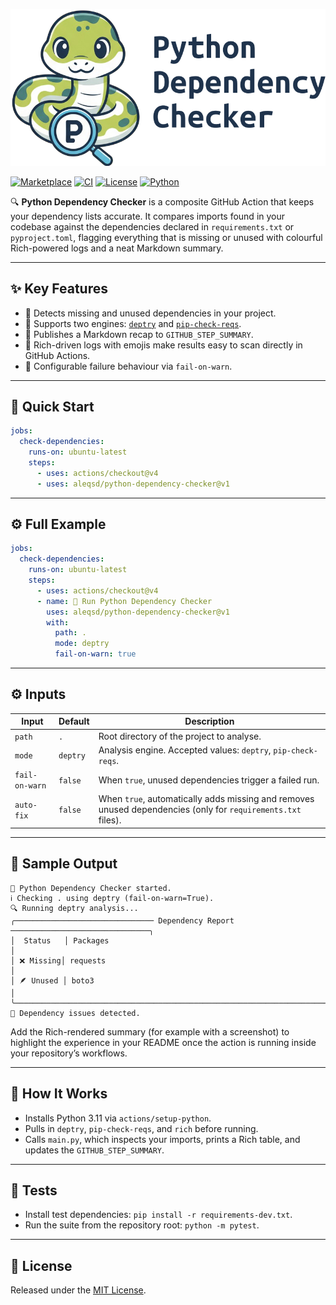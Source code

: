 ![Python Dependency Checker](logo.png)

[![Marketplace](https://img.shields.io/badge/GitHub%20Marketplace-python--dependency--checker-blue?logo=github)](https://github.com/marketplace)
[![CI](https://github.com/aleqsd/python-dependency-checker/actions/workflows/ci.yml/badge.svg)](https://github.com/aleqsd/python-dependency-checker/actions/workflows/ci.yml)
[![License](https://img.shields.io/badge/license-MIT-green.svg)](#)
[![Python](https://img.shields.io/badge/python-3.11%2B-3776ab.svg?logo=python&logoColor=white)](#)

🔍 **Python Dependency Checker** is a composite GitHub Action that keeps your dependency lists accurate. It compares imports found in your codebase against the dependencies declared in `requirements.txt` or `pyproject.toml`, flagging everything that is missing or unused with colourful Rich-powered logs and a neat Markdown summary.

---

## ✨ Key Features

- 🎯 Detects missing and unused dependencies in your project.
- 🔄 Supports two engines: [`deptry`](https://github.com/fpgmaas/deptry) and [`pip-check-reqs`](https://github.com/r1chardj0n3s/pip-check-reqs).
- 📝 Publishes a Markdown recap to `GITHUB_STEP_SUMMARY`.
- 🌈 Rich-driven logs with emojis make results easy to scan directly in GitHub Actions.
- 🚦 Configurable failure behaviour via `fail-on-warn`.

---

## 🚀 Quick Start

```yaml
jobs:
  check-dependencies:
    runs-on: ubuntu-latest
    steps:
      - uses: actions/checkout@v4
      - uses: aleqsd/python-dependency-checker@v1
```

---

## ⚙️ Full Example

```yaml
jobs:
  check-dependencies:
    runs-on: ubuntu-latest
    steps:
      - uses: actions/checkout@v4
      - name: 🐍 Run Python Dependency Checker
        uses: aleqsd/python-dependency-checker@v1
        with:
          path: .
          mode: deptry
          fail-on-warn: true
```

---

## ⚙️ Inputs

| Input          | Default  | Description                                                   |
| -------------- | -------- | ------------------------------------------------------------- |
| `path`         | `.`      | Root directory of the project to analyse.                     |
| `mode`         | `deptry` | Analysis engine. Accepted values: `deptry`, `pip-check-reqs`. |
| `fail-on-warn` | `false`  | When `true`, unused dependencies trigger a failed run.        |
| `auto-fix`     | `false`  | When `true`, automatically adds missing and removes unused dependencies (only for `requirements.txt` files). |

---

## 🧪 Sample Output

```
🧭 Python Dependency Checker started.
ℹ️ Checking . using deptry (fail-on-warn=True).
🔍 Running deptry analysis...
╭─────────────────────────────── Dependency Report ───────────────────────────────╮
│  Status   │ Packages                                                            │
│ ❌ Missing│ requests                                                           │
│ 🪶 Unused │ boto3                                                              │
╰────────────────────────────────────────────────────────────────────────────────╯
🚨 Dependency issues detected.
```

Add the Rich-rendered summary (for example with a screenshot) to highlight the experience in your README once the action is running inside your repository’s workflows.

---

## 🧰 How It Works

- Installs Python 3.11 via `actions/setup-python`.
- Pulls in `deptry`, `pip-check-reqs`, and `rich` before running.
- Calls `main.py`, which inspects your imports, prints a Rich table, and updates the `GITHUB_STEP_SUMMARY`.

---

## 🧪 Tests

- Install test dependencies: `pip install -r requirements-dev.txt`.
- Run the suite from the repository root: `python -m pytest`.

---

## 📄 License

Released under the [MIT License](LICENSE).
